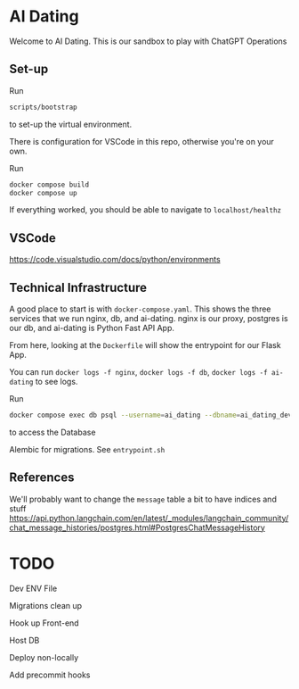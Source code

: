 
# AI Dating

Welcome to AI Dating. This is our sandbox to play with ChatGPT Operations

## Set-up

Run
```sh
scripts/bootstrap
```
to set-up the virtual environment.

There is configuration for VSCode in this repo, otherwise you're on your own.

Run
```sh
docker compose build
docker compose up
```

If everything worked, you should be able to navigate to `localhost/healthz`

## VSCode

https://code.visualstudio.com/docs/python/environments

## Technical Infrastructure

A good place to start is with `docker-compose.yaml`. This shows the three services that we run nginx, db, and ai-dating. nginx is our proxy, postgres is our db, and ai-dating is Python Fast API App.

From here, looking at the `Dockerfile` will show the entrypoint for our Flask App.

You can run `docker logs -f nginx`, `docker logs -f db`, `docker logs -f ai-dating` to see logs.

Run
 ```sh
docker compose exec db psql --username=ai_dating --dbname=ai_dating_dev
```
to access the Database


Alembic for migrations. See `entrypoint.sh`

## References

We'll probably want to change the `message` table a bit to have indices and stuff
https://api.python.langchain.com/en/latest/_modules/langchain_community/chat_message_histories/postgres.html#PostgresChatMessageHistory

# TODO

Dev ENV File

Migrations clean up

Hook up Front-end

Host DB

Deploy non-locally

Add precommit hooks
